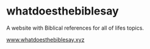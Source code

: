 # whatdoesthebiblesay
A website with Biblical references for all of lifes topics. 

www.whatdoesthebiblesay.xyz

